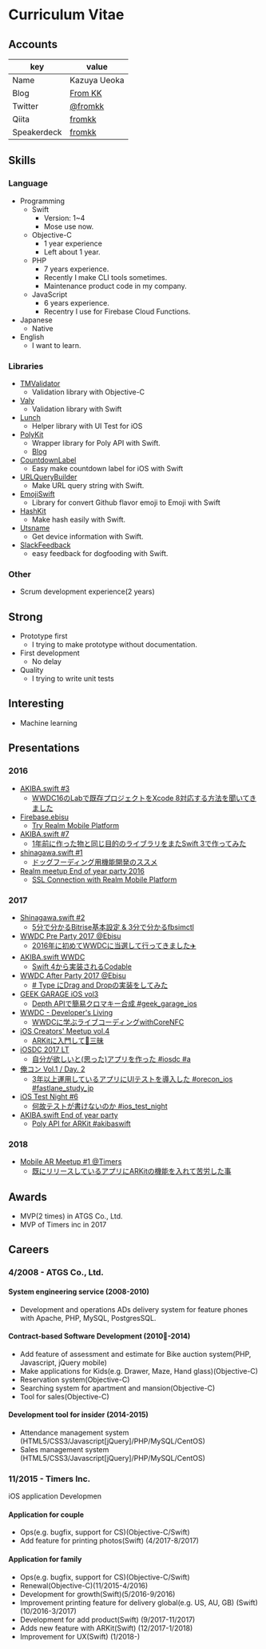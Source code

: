 # Curriculum Vitae

## Accounts

|key|value|
|---|-----|
|Name|Kazuya Ueoka|
|Blog|[From KK](https://fromkk.me)|
|Twitter|[@fromkk](https://twitter.com/fromkk)|
|Qiita|[fromkk](http://qiita.com/fromkk)|
|Speakerdeck|[fromkk](https://speakerdeck.com/fromkk)|

## Skills

### Language

- Programming
  - Swift
    - Version: 1~4
    - Mose use now.
  - Objective-C
    - 1 year experience
    - Left about 1 year.
  - PHP
    - 7 years experience.
    - Recently I make CLI tools sometimes.
    - Maintenance product code in my company.
  - JavaScript
    - 6 years experience.
    - Recentry I use for Firebase Cloud Functions.
- Japanese
  - Native
- English
  - I want to learn.

### Libraries

- [TMValidator](https://github.com/fromkk/TMValidator)
  - Validation library with Objective-C
- [Valy](https://github.com/fromkk/Valy)
  - Validation library with Swift
- [Lunch](https://github.com/fromkk/Lunch)
  - Helper library with UI Test for iOS
- [PolyKit](https://github.com/fromkk/PolyKit)
  - Wrapper library for Poly API with Swift.
  - [Blog](https://medium.com/@fromkk/use-poly-api-for-arkit-e053d352f1f7)
- [CountdownLabel](https://github.com/fromkk/CountdownLabel)
  - Easy make countdown label for iOS with Swift
- [URLQueryBuilder](https://github.com/fromkk/URLQueryBuilder)
  - Make URL query string with Swift.
- [EmojiSwift](https://github.com/fromkk/EmojiSwift)
  - Library for convert Github flavor emoji to Emoji with Swift
- [HashKit](https://github.com/fromkk/HashKit)
  - Make hash easily with Swift.
- [Utsname](https://github.com/fromkk/Utsname)
  - Get device information with Swift.
- [SlackFeedback](https://github.com/fromkk/SlackFeedback)
  - easy feedback for dogfooding with Swift.

### Other

- Scrum development experience(2 years)

## Strong

- Prototype first
  - I trying to make prototype without documentation.
- First development
  - No delay
- Quality
  - I trying to write unit tests

## Interesting

- Machine learning

## Presentations

### 2016

- [AKIBA.swift #3](https://classmethod.connpass.com/event/34306/)
  - [WWDC16のLabで既存プロジェクトをXcode 8対応する方法を聞いてきました](https://speakerdeck.com/fromkk/wwdc16falselabdeji-cun-puroziekutowoxcode-8dui-ying-surufang-fa-wowen-itekimasita)
- [Firebase.ebisu](https://firebase.connpass.com/event/41745/)
  - [Try Realm Mobile Platform](https://speakerdeck.com/fromkk/try-realm-mobile-platform)
- [AKIBA.swift #7](https://classmethod.connpass.com/event/44812/)
  - [1年前に作った物と同じ目的のライブラリをまたSwift 3で作ってみた](https://speakerdeck.com/fromkk/1nian-qian-nizuo-tutawu-totong-zimu-de-falseraiburariwomataswift-3dezuo-tutemita)
- [shinagawa.swift #1](https://mokumoku-ios-at-next.connpass.com/event/43098/)
  - [ドッグフーディング用機能開発のススメ](https://speakerdeck.com/fromkk/dotuguhudeinguyong-ji-neng-kai-fa-falsesusume)
- [Realm meetup End of year party 2016](https://realm.connpass.com/event/46269/)
  - [SSL Connection with Realm Mobile Platform](https://speakerdeck.com/fromkk/ssl-connection-with-realm-mobile-platform)

### 2017

- [Shinagawa.swift #2](https://mokumoku-ios-at-next.connpass.com/event/48178/)
  - [5分で分かるBitrise基本設定 & 3分で分かるfbsimctl](https://speakerdeck.com/fromkk/5fen-defen-karubitriseji-ben-she-ding-and-3fen-defen-karufbsimctl)
- [WWDC Pre Party 2017 @Ebisu](https://pre-wwdc.connpass.com/event/54482/)
  - [2016年に初めてWWDCに当選して行ってきました✈️](https://speakerdeck.com/fromkk/2016nian-nichu-metewwdcnidang-xuan-sitexing-tutekimasita)
- [AKIBA.swift WWDC](https://classmethod.connpass.com/event/58036/)
  - [Swift 4から実装されるCodable](https://speakerdeck.com/fromkk/codable-in-foundation-with-swift4)
- [WWDC After Party 2017 @Ebisu](https://pre-wwdc.connpass.com/event/56731/)
  - [# Type にDrag and Dropの実装をしてみた](https://speakerdeck.com/fromkk/type-with-drag-and-drop)
- [GEEK GARAGE iOS vol3](https://geekgarage.connpass.com/event/58698/)
  - [Depth APIで簡易クロマキー合成 #geek_garage_ios](https://speakerdeck.com/fromkk/depth-api-ios11-20170627)
- [WWDC - Developer's Living](https://lifull.connpass.com/event/58021/)
  - [WWDCに学ぶライブコーディングwithCoreNFC](https://speakerdeck.com/fromkk/livecoding-with-wwdc-and-corenfc)
- [iOS Creators' Meetup vol.4](https://oi-study.connpass.com/event/60799/)
  - [ARKitに入門して🍣三昧](https://speakerdeck.com/fromkk/arsushi-with-arkit-20170721)
- [iOSDC 2017 LT](https://iosdc.jp/2017/)
  - [自分が欲しいと(思った)アプリを作った #iosdc #a](https://speakerdeck.com/fromkk/type-iosdc-a)
- [俺コン Vol.1 / Day. 2](https://orecon.connpass.com/event/64285/)
  - [3年以上運用しているアプリにUIテストを導入した #orecon_ios #fastlane_study_jp](https://speakerdeck.com/fromkk/orecon-ios-ui-test-20171003)
- [iOS Test Night #6](https://testnight.connpass.com/event/69396/)
  - [何故テストが書けないのか #ios_test_night](https://speakerdeck.com/fromkk/why-we-cannot-write-test)
- [AKIBA.swift End of year party](https://classmethod.connpass.com/event/73341/)
  - [Poly API for ARKit #akibaswift](https://speakerdeck.com/fromkk/poly-api-for-arkit-akibaswift)

### 2018

- [Mobile AR Meetup #1 @Timers](https://mobile-ar-meetup.connpass.com/event/77247/)
  - [既にリリースしているアプリにARKitの機能を入れて苦労した事](https://speakerdeck.com/fromkk/arkitforfamm-20180207)

## Awards

- MVP(2 times) in ATGS Co., Ltd. 
- MVP of Timers inc in 2017

## Careers

### 4/2008 - ATGS Co., Ltd. 

#### System engineering service (2008-2010)

- Development and operations ADs delivery system for feature phones with Apache, PHP, MySQL, PostgresSQL.

#### Contract-based Software Development (2010-2014)

- Add feature of assessment and estimate for Bike auction system(PHP, Javascript, jQuery mobile)
- Make applications for Kids(e.g. Drawer, Maze, Hand glass)(Objective-C)
- Reservation system(Objective-C)
- Searching system for apartment and mansion(Objective-C)
- Tool for sales(Objective-C)

#### Development tool for insider (2014-2015)

- Attendance management system (HTML5/CSS3/Javascript[jQuery]/PHP/MySQL/CentOS)
- Sales management system (HTML5/CSS3/Javascript[jQuery]/PHP/MySQL/CentOS)

### 11/2015 - Timers Inc.

iOS application Developmen

#### Application for couple

- Ops(e.g. bugfix, support for CS)(Objective-C/Swift)
- Add feature for printing photos(Swift) (4/2017-8/2017)

#### Application for family

- Ops(e.g. bugfix, support for CS)(Objective-C/Swift)
- Renewal(Objective-C)(11/2015-4/2016)
- Development for growth(Swift)(5/2016-9/2016)
- Improvement printing feature for delivery global(e.g. US, AU, GB) (Swift) (10/2016-3/2017)
- Development for add product(Swift) (9/2017-11/2017)
- Adds new feature with ARKit(Swift) (12/2017-1/2018)
- Improvement for UX(Swift) (1/2018-)
